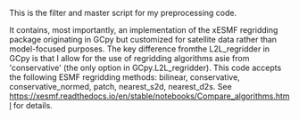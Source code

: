 This is the filter and master script for my preprocessing code.

It contains, most importantly, an implementation of the xESMF regridding package originating in GCpy but customized for satellite data rather than model-focused purposes. The key difference fromthe L2L_regridder in GCpy is that I allow for the use of regridding algorithms asie from 'conservative' (the only option in GCpy.L2L_regridder). This code accepts the following ESMF regridding methods: bilinear, conservative, conservative_normed, patch, nearest_s2d, nearest_d2s. See https://xesmf.readthedocs.io/en/stable/notebooks/Compare_algorithms.html for details.
